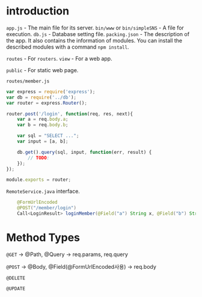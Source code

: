 # introduction

`app.js` - The main file for its server.
`bin/www` or `bin/simpleSNS` - A file for execution.
`db.js` - Database setting file.
`packing.json` - The description of the app. It also contains the information of modules. You can install the described modules with a command `npm install`.

`routes` - For `routers`.
`view` - For a web app.

`public` - For static web page.

`routes/member.js`

```javascript
var express = require('express');
var db = require('../db');
var router = express.Router();

router.post('/login', function(req, res, next){
	var a = req.body.a;
	var b = req.body.b;

	var sql = "SELECT ...";
	var input = [a, b];

	db.get().query(sql, input, function(err, result) {
		// TODO:
	});
});

module.exports = router;
```

`RemoteService.java` interface.

```java
    @FormUrlEncoded
    @POST("/member/login")
    Call<LoginResult> loginMember(@Field("a") String x, @Field("b") String y);
```

# Method Types

`@GET` -> @Path, @Query -> req.params, req.query

`@POST` -> @Body, @Field(@FormUrlEncoded사용) -> req.body

`@DELETE`

`@UPDATE`

